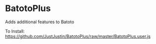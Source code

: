 # BatotoPlus
Adds additional features to Batoto

To Install:
https://github.com/JustJustin/BatotoPlus/raw/master/BatotoPlus.user.js
